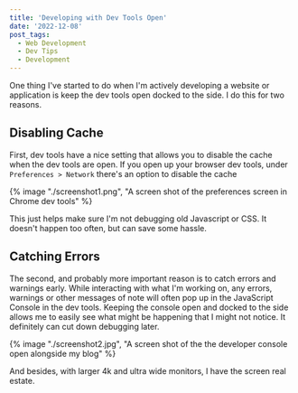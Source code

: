 ```yaml
---
title: 'Developing with Dev Tools Open'
date: '2022-12-08'
post_tags:
  - Web Development
  - Dev Tips
  - Development
---
```


One thing I've started to do when I'm actively developing a website or application is keep the dev tools open docked to the side. I do this for two reasons.
<!-- excerpt -->

## Disabling Cache

First, dev tools have a nice setting that allows you to disable the cache when the dev tools are open. If you open up your browser dev tools, under `Preferences > Network` there's an option to disable the cache

{% image "./screenshot1.png", "A screen shot of the preferences screen in Chrome dev tools" %}

This just helps make sure I'm not debugging old Javascript or CSS. It doesn't happen too often, but can save some hassle.

## Catching Errors

The second, and probably more important reason is to catch errors and warnings early. While interacting with what I'm working on, any errors, warnings or other messages of note will often pop up in the JavaScript Console in the dev tools. Keeping the console open and docked to the side allows me to easily see what might be happening that I might not notice. It definitely can cut down debugging later.

{% image "./screenshot2.jpg", "A screen shot of the the developer console open alongside my blog" %}

And besides, with larger 4k and ultra wide monitors, I have the screen real estate.